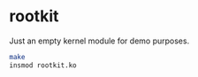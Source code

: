 rootkit
=======

Just an empty kernel module for demo purposes.

``` bash
make
insmod rootkit.ko
```
